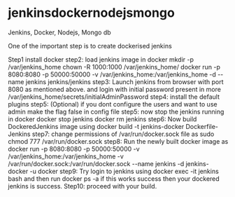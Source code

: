 # jenkinsdockernodejsmongo
Jenkins, Docker, Nodejs, Mongo db


One of the important step is to create dockerised jenkins 

Step1 install docker 
step2: load jenkins image in docker 
      mkdir -p /var/jenkins_home
      chown -R 1000:1000 /var/jenkins_home/
      docker run -p 8080:8080 -p 50000:50000 -v /var/jenkins_home:/var/jenkins_home -d --name jenkins jenkins/jenkins
step3: Launch jenkins from browser with port 8080 as mentioned above. and login with initial password present in more /var/jenkins_home/secrets/initialAdminPassword
step4: install the default plugins
step5: (Optional) if you dont configure the users and want to use admin make the flag false in config file
step5: now stop the jenkins running in docker
      docker stop jenkins
      docker rm jenkins
step6: Now build DockeredJenkins image using docker build -t jenkins-docker Dockerfile-Jenkins
step7: change permissions of /var/run/docker.sock file as sudo chmod 777 /var/run/docker.sock 
step8: Run the newly built docker image as 
      docker run -p 8080:8080 -p 50000:50000 -v /var/jenkins_home:/var/jenkins_home -v /var/run/docker.sock:/var/run/docker.sock --name jenkins -d jenkins-docker -u docker
step9: Try login to jenkins using 
          docker exec -it jenkins bash
       and then run 
          docker ps -a 
       if this works success then your dockered jenkins is success.
 Step10: proceed with your build.

